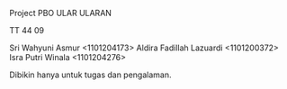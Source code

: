 Project PBO
ULAR ULARAN

TT 44 09

Sri Wahyuni Asmur <1101204173> <Ketua>
Aldira Fadillah Lazuardi <1101200372> <Babu>
Isra Putri Winala <1101204276> <Babu>

Dibikin hanya untuk tugas dan pengalaman.
